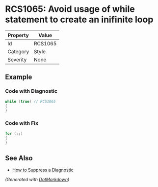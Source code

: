 # RCS1065: Avoid usage of while statement to create an inifinite loop

| Property | Value   |
| -------- | ------- |
| Id       | RCS1065 |
| Category | Style   |
| Severity | None    |

## Example

### Code with Diagnostic

```csharp
while (true) // RCS1065
{
}
```

### Code with Fix

```csharp
for (;;)
{
}
```

## See Also

* [How to Suppress a Diagnostic](../HowToConfigureAnalyzers.md#how-to-suppress-a-diagnostic)


*\(Generated with [DotMarkdown](http://github.com/JosefPihrt/DotMarkdown)\)*